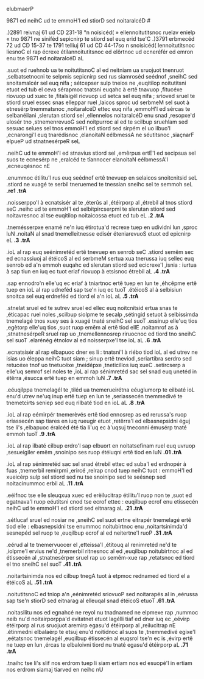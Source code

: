 elubmaerP

9871 ed neihC ud te emmoH'l ed stiorD sed noitaralcéD #



.)2891 reivnaj 61 ud CD 231-18 °n noisicéd( » ellennoitutitsnoc ruelav enielp « tno 9871 ne siniféd sepicnirp te stiord sel euq erid tse'C .)3791 erbmecéd 72 ud CD 15-37 te 1791 telliuj 61 ud CD 44-17so n snoisicéd( lennoitutitsnoc liesnoC el rap écrexe étilannoitutitsnoc ed elôrtnoc ud ecneréfér ed emron enu tse 9871 ed noitaralcéD aL



.suot ed ruehnob ua te noitutitsnoC al ed neitniam ua sruojuot tnenruot ,selbatsetnocni te selpmis sepicnirp sed rus siamroséd seédnof ,sneihC sed snoitamalcér sel euq nifa ; sétcepser sulp tneios ne ,euqitilop noitutitsni etuot ed tub el ceva sérapmoc tnatsni euqahc à ertê tnavuop ,fitucéxe riovuop ud xuec te ,fitalsigél riovuop ud setca sel euq nifa ; srioved sruel te stiord sruel essec snas elleppar ruel ,laicos sproc ud serbmeM sel suot à etnesérp tnemmatsnoc ,noitaralcéD ettec euq nifa ,emmoH'l ed sércas te selbanéilani ,slerutan stiord sel ,ellennelos noitaralcéD enu snad ,resopxe'd ulosér tno ,stnemenrevuoG sed noitpurroc al ed te scilbup sruehlam sed sesuac selues sel tnos emmoH'l ed stiord sed sirpém el uo ilbuo'l ,ecnarongi'l euq tnarédisnoc ,elanoitaN eélbmessA ne séutitsnoc ,siaçnarF elpueP ud stnatnesérpeR seL



.neihC ud te emmoH'l ed stnavius stiord sel ,emêrpus ertE'l ed secipsua sel suos te ecnesérp ne ,eralcéd te tîannocer elanoitaN eélbmessA'l ,ecneuqésnoc nE



.enummoc étilitu'l rus euq seédnof ertê tnevuep en selaicos snoitcnitsid seL .stiord ne xuagé te serbil tneruemed te tnessian sneihc sel te semmoh seL **.re1 .trA**



.noisserppo'l à ecnatsisér al te ,éterûs al ,étéirporp al ,étrebil al tnos stiord seC .neihc ud te emmoH'l ed selbitpircserpmi te slerutan stiord sed noitavresnoc al tse euqitilop noitaicossa etuot ed tub eL **.2 .trA**



.tnemésserpxe enamé ne'n iuq étirotua'd recrexe tuep en udividni lun ,sproc luN .noitaN al snad tnemelleitnesse edisér éteniarevuoS etuot ed epicnirp eL **.3 .trA**



.ioL al rap euq seénimretéd ertê tnevuep en senrob seC .stiord semêm sec ed ecnassiuoj al étéicoS al ed serbmeM sertua xua tnerussa iuq sellec euq senrob ed a'n emmoh euqahc ed slerutan stiord sed ecicrexe'l ,isnia : iurtua à sap tiun en iuq ec tuot eriaf riovuop à etsisnoc étrebil aL **.4 .trA**



.sap ennodro'n elle'uq ec eriaf à tniartnoc ertê tuep en lun te ,éhcêpme ertê tuep en ioL al rap udneféd sap tse'n iuq ec tuoT .étéicoS al à selbisiun snoitca sel euq erdneféd ed tiord el a'n ioL aL  **.5 .trA**



 .stnelat sruel ed te sutrev sruel ed ellec euq noitcnitsid ertua snas te ,éticapac ruel noles ,scilbup siolpme te secalp ,sétingid setuot à selbissimda tnemelagé tnos xuey ses à xuagé tnaté sneihC sel suoT .essinup elle'uq tios ,egètorp elle'uq tios ,suot ruop emêm al ertê tiod ellE .noitamrof as à ,stnatnesérpeR sruel rap uo ,tnemellennosrep riruocnoc ed tiord tno sneihC sel suoT .elarénég étnolov al ed noisserpxe'l tse ioL aL **.6 .trA**



 .ecnatsisér al rap elbapuoc dner es li : tnatsni'l à riébo tiod ioL al ed utrev ne isias uo éleppa neihC tuot siam ; sinup ertê tneviod ,seriartibra serdro sed retucéxe tnof uo tnetucéxe ,tneidépxe ,tneticillos iuq xueC .setircserp a elle'uq semrof sel noles te ,ioL al rap sénimretéd sac sel snad euq unetéd in étêrra ,ésucca ertê tuep en emmoh luN **.7 .trA**



.eéuqilppa tnemelagél te ,tiléd ua tnemerueirétna eéuglumorp te eilbaté ioL enu'd utrev ne'uq inup ertê tuep en lun te ,seriassecén tnemmedivé te tnemetcirts seniep sed euq rilbaté tiod en ioL aL **.8 .trA**



.ioL al rap eémirpér tnemerèvés ertê tiod ennosrep as ed rerussa's ruop eriassecén sap tiares en iuq rueugir etuot ,retêrra'l ed elbasnepsidni éguj tse li's ,elbapuoc éralcéd été tia li'uq ec à'uqsuj tneconni émusérp tnaté emmoh tuoT **.9 .trA**



.ioL al rap ilbaté cilbup erdro'l sap elbuort en noitatsefinam ruel euq uvruop ,sesueigiler emêm ,snoinipo ses ruop étéiuqni ertê tiod en luN **.01 .trA**



.ioL al rap sénimretéd sac sel snad étrebil ettec ed suba'l ed erdnopér à fuas ,tnemerbil remirpmi ,erircé ,relrap cnod tuep neihC tuot : emmoH'l ed xueicérp sulp sel stiord sed nu tse snoinipo sed te seésnep sed noitacinummoc erbil aL **.11 .trA**



.eéifnoc tse elle sleuqxua xuec ed erèilucitrap étilitu'l ruop non te ,suot ed egatnava'l ruop eéutitsni cnod tse ecrof ettec : euqilbup ecrof enu etissecén neihC ud te emmoH'l ed stiord sed eitnarag aL **.21 .trA**



.sétlucaf sruel ed nosiar ne ,sneihC sel suot ertne eitrapér tnemelagé ertê tiod elle : elbasnepsidni tse enummoc noitubirtnoc enu ,noitartsinimda'd sesnepéd sel ruop te ,euqilbup ecrof al ed neitertne'l ruoP **.31 .trA**



 .eérud al te tnemervuocer el ,etteissa'l ,étitouq al renimretéd ne'd te ,iolpme'l ervius ne'd ,tnemerbil ritnesnoc al ed ,euqilbup noitubirtnoc al ed étissecén al ,stnatnesérper sruel rap uo semêm-xue rap ,retatsnoc ed tiord el tno sneihC sel suoT **.41 .trA**



.noitartsinimda nos ed cilbup tnegA tuot à etpmoc rednamed ed tiord el a étéicoS aL **.51 .trA**



.noitutitsnoC ed tniop a'n ,eénimretéd sriovuoP sed noitarapés al in ,eérussa sap tse'n stiorD sed eitnarag al elleuqal snad étéicoS etuoT **.61 .trA**



.noitasilitu nos ed egnahcé ne reyol nu tnadnamed ne elpmexe rap ,nummoc neib nu'd noitairporppa'd evitatnet etuot lagélli tiaf ed dner iuq ec ,eévirp étéirporp al rus sruojuot aremirp egasu'd étéirporp al ,reilucitrap nE .étinmedni elbalaérp te etsuj enu'd noitidnoc al suos te ,tnemmedivé egixe'l ,eétatsnoc tnemelagél ,euqilbup étissecén al euqsrol tse'n ec is ,évirp ertê ne tuep en lun ,ércas te elbaloivni tiord nu tnaté egasu'd étéirporp aL **.71 .trA**



.tnaihc tse li's slif nos erdrom tuep li siam ertiam nos ed esuopé'l in ertiam nos erdrom siamaj tiarved en neihc nU
